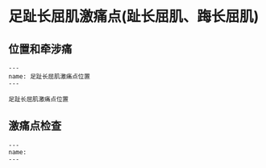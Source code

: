 # 足趾长屈肌激痛点(趾长屈肌、踇长屈肌)

## 位置和牵涉痛

```{figure} /_static/img/2022-01-31-14-14-26.png
---
name: 足趾长屈肌激痛点位置
---

足趾长屈肌激痛点位置
```

## 激痛点检查

```{figure} /_static/img/2022-01-31-14-15-33.png
---
name: 
---


```

